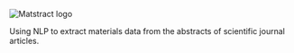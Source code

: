 ![Matstract logo](docx/matstract_with_text.png)

Using NLP to extract materials data from the abstracts of scientific journal articles.
